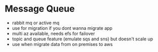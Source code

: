 # Message Queue
- rabbit mq or active mq 
- use for migration if you dont wanna migrate app
- multi az available, needs efs for failover
- topic and queue feature (emulate sqs and sns) but doesn't scale up
- use when migrate data from on premises to aws